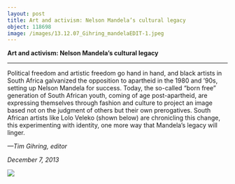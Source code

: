 ```yaml
---
layout: post
title: Art and activism: Nelson Mandela’s cultural legacy
object: 118698
image: /images/13.12.07_Gihring_mandelaEDIT-1.jpeg
---
```

**Art and activism: Nelson Mandela’s cultural legacy**

****

Political freedom and artistic freedom go hand in hand, and black artists in South Africa galvanized the opposition to apartheid in the 1980 and ’90s, setting up Nelson Mandela for success. Today, the so-called “born free” generation of South African youth, coming of age post-apartheid, are expressing themselves through fashion and culture to project an image based not on the judgment of others but their own prerogatives. South African artists like Lolo Veleko (shown below) are chronicling this change, this experimenting with identity, one more way that Mandela’s legacy will linger.

*—Tim Gihring, editor*

*December 7, 2013*



![]({{siteurl.base}}/images/13.12.07_Gihring_mandelaEDIT-1.jpeg)

